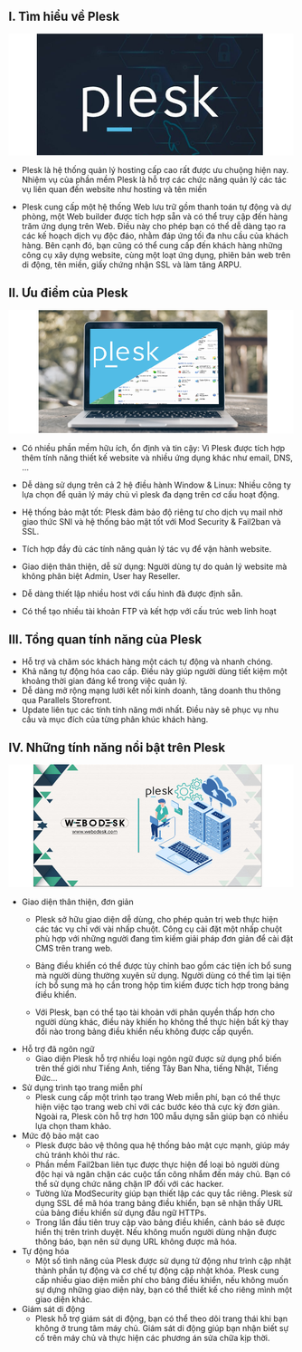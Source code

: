 ## I. Tìm hiểu về Plesk 
<img src="img/plesk1.png">

- Plesk là hệ thống quản lý hosting cấp cao rất được ưu chuộng hiện nay. Nhiệm vụ của phần mềm Plesk là hỗ trợ các chức năng quản lý các tác vụ liên quan đến website như hosting và tên miền

- Plesk cung cấp một hệ thống Web lưu trữ gồm thanh toán tự động và dự phòng, một Web builder được tích hợp sẵn và có thể truy cập đến hàng trăm ứng dụng trên Web. Điều này cho phép bạn có thể dễ dàng tạo ra các kế hoạch dịch vụ độc đáo, nhằm đáp ứng tối đa nhu cầu của khách hàng. Bên cạnh đó, bạn cũng có thể cung cấp đến khách hàng những công cụ xây dựng website, cùng một loạt ứng dụng, phiên bản web trên di động, tên miền, giấy chứng nhận SSL và làm tăng ARPU.


## II. Ưu điểm của Plesk 
<img src="img/plesk2.png">

- Có nhiều phần mềm hữu ích, ổn định và tin cậy: Vì Plesk được tích hợp thêm tính năng thiết kế website và nhiều ứng dụng khác như email, DNS, ...

- Dễ dàng sử dụng trên cả 2 hệ điều hành Window & Linux: Nhiều công ty lựa chọn để quản lý máy chủ vì plesk đa dạng trên cơ cấu hoạt động. 

- Hệ thống bảo mật tốt: Plesk đảm bảo độ riêng tư cho dịch vụ mail nhờ giao thức SNI và hệ thống bảo mật tốt với Mod Security & Fail2ban và SSL.

- Tích hợp đầy đủ các tính năng quản lý tác vụ để vận hành website.

- Giao diện thân thiện, dễ sử dụng: Người dùng tự do quản lý website mà không phân biệt Admin, User hay Reseller.

- Dễ dàng thiết lập nhiều host với cấu hình đã được định sẵn. 

- Có thể tạo nhiều tài khoản FTP và kết hợp với cấu trúc web linh hoạt


## III. Tổng quan tính năng của Plesk
- Hỗ trợ và chăm sóc khách hàng một cách tự động và nhanh chóng.
- Khả năng tự động hóa cao cấp. Điều này giúp người dùng tiết kiệm một khoảng thời gian đáng kể trong việc quản lý.
- Dễ dàng mở rộng mạng lưới kết nối kinh doanh, tăng doanh thu thông qua Parallels Storefront.
- Update liên tục các tính tính năng mới nhất. Điều này sẽ phục vụ nhu cầu và mục đích của từng phân khúc khách hàng.

## IV. Những tính năng nổi bật trên Plesk
<img src="img/plesk3.png">

- Giao diện thân thiện, đơn giản
    + Plesk sở hữu giao diện dễ dùng, cho phép quản trị web thực hiện các tác vụ chỉ với vài nhấp chuột. Công cụ cài đặt một nhấp chuột phù hợp với những người đang tìm kiếm giải pháp đơn giản để cài đặt CMS trên trang web.
    + Bảng điều khiển có thể được tùy chỉnh bao gồm các tiện ích bổ sung mà người dùng thường xuyên sử dụng. Người dùng có thể tìm lại tiện ích bổ sung mà họ cần trong hộp tìm kiếm được tích hợp trong bảng điều khiển.

    + Với Plesk, bạn có thể tạo tài khoản với phân quyền thấp hơn cho người dùng khác, điều này khiến họ không thể thực hiện bất kỳ thay đổi nào trong bảng điều khiển nếu không được cấp quyền.
- Hỗ trợ đã ngôn ngữ
    + Giao diện Plesk hỗ trợ nhiều loại ngôn ngữ được sử dụng phổ biến trên thế giới như Tiếng Anh, tiếng Tây Ban Nha, tiếng Nhật, Tiếng Đức...
- Sử dụng trình tạo trang miễn phí
    + Plesk cung cấp một trình tạo trang Web miễn phí, bạn có thể thực hiện việc tạo trang web chỉ với các bước kéo thả cực kỳ đơn giản. Ngoài ra, Plesk còn hỗ trợ hơn 100 mẫu dựng sẵn giúp bạn có nhiều lựa chọn tham khảo.
- Mức độ bảo mật cao
    + Plesk được bảo vệ thông qua hệ thống bảo mật cực mạnh, giúp máy chủ tránh khỏi thư rác.
    + Phần mềm Fail2ban liên tục được thực hiện để loại bỏ người dùng độc hại và ngăn chặn các cuộc tấn công nhắm đến máy chủ. Bạn có thể sử dụng chức năng chặn IP đối với các hacker.
    + Tường lửa ModSecurity giúp bạn thiết lập các quy tắc riêng. Plesk sử dụng SSL để mã hóa trang bảng điều khiển, bạn sẽ nhận thấy URL của bảng điều khiển sử dụng đầu ngữ HTTPs.
    + Trong lần đầu tiên truy cập vào bảng điều khiển, cảnh báo sẽ được hiển thị trên trình duyệt. Nếu không muốn người dùng nhận được thông báo, bạn nên sử dụng URL không được mã hóa.
- Tự động hóa 
    + Một số tình năng của Plesk được sử dụng tử động như trình cập nhật thành phần tự động và cơ chế tự động cập nhật khóa. Plesk cung cấp nhiều giao diện miễn phí cho bảng điều khiển, nếu không muốn sự dựng những giao diện này, bạn có thể thiết kế cho riêng mình một giao diện khác.
- Giám sát di động
    + Plesk hỗ trợ giám sát di động, bạn có thể theo dõi trang thái khi bạn không ở trung tâm máy chủ. Giám sát di động giúp bạn nhận biết sự cố trên máy chủ và thực hiện các phương án sửa chữa kịp thời.
